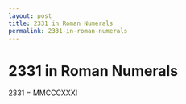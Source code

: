 ```yaml
---
layout: post
title: 2331 in Roman Numerals
permalink: 2331-in-roman-numerals
---
```


# 2331 in Roman Numerals

2331 = MMCCCXXXI
